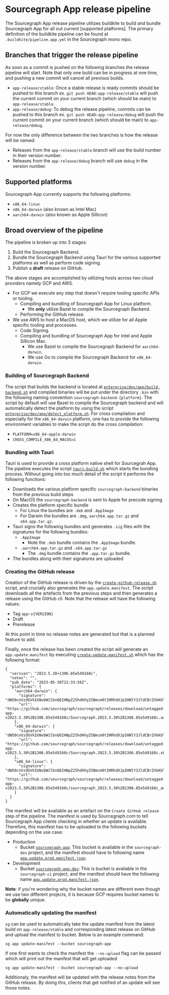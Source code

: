 # Sourcegraph App release pipeline

The Sourcegraph App release pipeline utilizes buildkite to build and bundle Sourcegraph App for all out current [supported platforms]. The primary definition of the buildkite pipeline can be found at `.buildkite/pipeline.app.yml` in the Sourcegraph mono repo.

## Branches that trigger the release pipeline

As soon as a commit is pushed on the following branches the release pipeline will start. Note that only one build can be in progress at one time, and pushing a new commit will cancel all previous builds.

- `app-release/stable`: Once a stable release is ready commits should be pushed to this branch ex. `git push HEAD:app-release/stable` will push the current commit on your current branch (which should be main) to `app-release/stable`.
- `app-release/debug`: To debug the release pipeline, commits can be pushed to this branch ex. `git push HEAD:app-release/debug` will push the current commit on your current branch (which should be main) to `app-release/debug`.

For now the only difference between the two branches is how the release will be named:

- Releases from the `app-release/stable` branch will use the build number in their version number.
- Releases from the `app-release/debug` branch will use `debug` in the version number.

## Supported platforms

Sourcegraph App currently supports the following platforms:

- `x86_64-linux`
- `x86_64-darwin` (also known as Intel Mac)
- `aarch64-darwin` (also known as Apple Sillicon)

## Broad overview of the pipeline

The pipeline is broken up into 3 stages:

1. Build the Sourcegraph Backend.
2. Bundle the Sourcegraph Backend using Tauri for the various supported platforms as well as perform code signing.
3. Publish a **draft** release on GitHub.

The above stages are accomplished by utilizing hosts across two cloud providers namely GCP and AWS.

- For GCP we execute any step that doesn't require tooling specific APIs or tooling.
  - Compiling and bundling of Sourcegraph App for Linux platform.
    - We **only** utilize Bazel to compile the Sourcegraph Backend.
  - Performing the GitHub release.
- We use AWS to host a MacOS host, which we utilize for all Apple specific tooling and processes.
  - Code Signing.
  - Compiling and bundling of Sourcegraph App for Intel and Apple Sillicon Mac.
    - We use Bazel to compile the Sourcegraph Backend for `aarch64-darwin`.
    - We use Go to compile the Sourcegraph Backend for `x86_64-darwin`.

### Building of Sourcegraph Backend

The script that builds the backend is located at [`enterprise/dev/app/build-backend.sh`](https://sourcegraph.sourcegraph.com/github.com/sourcegraph/sourcegraph@4cb14a729d2bcd86b47c6ee65f6fe7e34d2ff782/-/blob/enterprise/dev/app/build-backend.sh) and compiled binaries will be put under the directory `.bin` with the following naming convention `sourcegraph-backend-{platform}`. The script by default will use Bazel to compile the Sourcegraph backend and will automatically detect the platform by using the script [`enterprise/dev/app/detect_platform.sh`](https://sourcegraph.sourcegraph.com/github.com/sourcegraph/sourcegraph@4cb14a729d2bcd86b47c6ee65f6fe7e34d2ff782/-/blob/enterprise/dev/app/detect-platform.sh). For cross compilation and especially for the `x86_64-darwin` platform, one has to provide the following environment variables to make the script do the cross compilation:

- `PLATFORM=x86_64-apple-darwin`
- `CROSS_COMPILE_X86_64_MACOS=1`


### Bundling with Tauri

Tauri is used to provide a cross platform native shell for Sourcegrah App. The pipeline executes the script [`tauri-build.sh`](https://sourcegraph.sourcegraph.com/github.com/sourcegraph/sourcegraph@4cb14a729d2bcd86b47c6ee65f6fe7e34d2ff782/-/blob/enterprise/dev/app/tauri-build.sh) which starts the bundling process. Without going into too much detail of the script it performs the following functions:

- Downloads the various platform specific `sourcegraph-backend` binaries from the previous build steps
- On MacOS the `sourcegraph-backend` is sent to Apple for precode signing
- Creates the platform specific bundle
  - For Linux the bundles are `.deb` and `.AppImage`
  - For Darwin the bundles are `.dmg`, `aarch64.app.tar.gz` and `x64.app.tar.gz`.
- Tauri signs the following bundles and generates `.sig` files with the signatures for the following bundles:
  - `.AppImage`
    - Note the `.deb` bundle contains the `.AppImage` bundle.
  - `.aarch64.app.tar.gz` and `.x64.app.tar.gz`
    - The `.dmg` bundle contains the `.app.tar.gz` bundle.
- The bundles along with their signatures are uploaded

### Creating the GitHub release

Creation of the GitHub release is driven by the [`create-github-release.sh`](https://sourcegraph.sourcegraph.com/github.com/sourcegraph/sourcegraph@4cb14a729d2bcd86b47c6ee65f6fe7e34d2ff782/-/blob/enterprise/dev/app/create-github-release.sh) script, and crucially also generates the `app.update.manifest`. The script downloads all the artefacts from the previous steps and then generates a release using the GitHub cli. Note that the release will have the following values:

- Tag `app-v{VERSION}`
- Draft
- Prerelease

At this point in time no release notes are generated but that is a planned feature to add.

Finally, once the release has been created the script will generate an `app.update.manifest` by executing [`create-update-manifest.sh`](https://sourcegraph.sourcegraph.com/github.com/sourcegraph/sourcegraph@4cb14a729d2bcd86b47c6ee65f6fe7e34d2ff782/-/blob/enterprise/dev/app/create-update-manifest.sh) which has the following format:

```
{
  "version": "2023.5.30+1306.85e549168c",
  "notes": "",
  "pub_date": "2023-05-30T22:33:56Z",
  "platforms": {
    "aarch64-darwin": {
      "signature": "dW50cnVzdGVkIGNvbW1lbnQ6IHNpZ25hdHVyZSBmcm9tIHRhdXJpIHNlY3JldCBrZXkKUlVRMXp3Y3ZEa1JXajgyZk1CYWZkQjFrWjdzU0ZNT0twQ3ZESm1YMDVhZ3U5MTIycGFFakUwUElKOUt2N0JIZXhCZE9NaVgwSHhrYjZFcU42TDBEaGVlcW1QRXRnNzNuMFFJPQp0cnVzdGVkIGNvbW1lbnQ6IHRpbWVzdGFtcDoxNjg1NDg1NjMxCWZpbGU6U291cmNlZ3JhcGguYXBwLnRhci5negp1RUZLT1B4c0lJcWI3YlI5MzlXM0lKSU5McGJsQ2RNM0JsVXVUenhzTjJRSHpEWGpOMWpyVkc2ZkYwam1hYi9maSs4MnBkYWliK09GRml4ZXUwTVdBQT09Cg==",
      "url": "https://github.com/sourcegraph/sourcegraph/releases/download/untagged-app-v2023.5.30%2B1306.85e549168c/Sourcegraph.2023.5.30%2B1306.85e549168c.aarch64.app.tar.gz"
    },
    "x86_64-darwin": {
      "signature": "dW50cnVzdGVkIGNvbW1lbnQ6IHNpZ25hdHVyZSBmcm9tIHRhdXJpIHNlY3JldCBrZXkKUlVRMXp3Y3ZEa1JXanpyWXJqd3dUcnZVczRES052REZybjdkaWNHYjY1alVnQjYxaERyOTZURHdnMVBrMlVWUmtaRFFIYnpBREN2NkxVNFFKM3B4V3pHdFlTZDhWYnliR3dVPQp0cnVzdGVkIGNvbW1lbnQ6IHRpbWVzdGFtcDoxNjg1NDg1OTY3CWZpbGU6U291cmNlZ3JhcGguYXBwLnRhci5negpFdGg3cEVIVk90L1owUHhJQ0hBY0o1UkgwZllJdHRFNnJ6Ly9hSzQ0WURkNU5zcDdaK2RCcWhsSjRNVWF4NXpIeURsSWVwYnZKaElGK0RPc1cwMktEQT09Cg==",
      "url": "https://github.com/sourcegraph/sourcegraph/releases/download/untagged-app-v2023.5.30%2B1306.85e549168c/Sourcegraph.2023.5.30%2B1306.85e549168c.x86_64.app.tar.gz"
    },
    "x86_64-linux": {
      "signature": "dW50cnVzdGVkIGNvbW1lbnQ6IHNpZ25hdHVyZSBmcm9tIHRhdXJpIHNlY3JldCBrZXkKUlVRMXp3Y3ZEa1JXandyRWNReDc1TGZqTEFJaUxYcEtjWWFHSEpJZndkTnkrQVlKWSt2SHRXRGcxME5LbHhzenRYVktSdHE3YnRYQk90TjFIeXBjcVIweXBqWENuL3cyVHdJPQp0cnVzdGVkIGNvbW1lbnQ6IHRpbWVzdGFtcDoxNjg1NDg1OTQxCWZpbGU6c291cmNlZ3JhcGhfMjAyMy41LjMwKzEzMDYuODVlNTQ5MTY4Y19hbWQ2NC5BcHBJbWFnZS50YXIuZ3oKVkpSa3YvYStUTEVJQytsK21IWUtXWXFXOVp0Mk9FQUVuUTB4YUk1N0w3V1dCV0p5UzJCRkM0bjQ5NGdIQUJCaGF3VUN4UHlhZEl1UnVzN3YwYXM3RHc9PQo=",
      "url": "https://github.com/sourcegraph/sourcegraph/releases/download/untagged-app-v2023.5.30%2B1306.85e549168c/sourcegraph_2023.5.30%2B1306.85e549168c_amd64.AppImage.tar.gz"
    }
  }
}
```

The manifest will be available as an artefact on the `Create GitHub release` step of the pipeline. The manifest is used by Sourcegraph.com to tell Sourcegraph App clients checking in whether an update is available. Therefore, this manifest has to be uploaded to the following buckets depending on the use case:

- Production
  - Bucket [`sourcegraph-app`](https://sourcegraph.sourcegraph.com/github.com/sourcegraph/sourcegraph/-/blob/cmd/frontend/internal/app/updatecheck/app_update_checker.go?L25): This bucket is available in the `sourcegraph-dev` project, and the manifest should have to following name [`app.update.prod.manifest.json`](https://sourcegraph.sourcegraph.com/github.com/sourcegraph/sourcegraph/-/blob/cmd/frontend/internal/app/updatecheck/app_update_checker.go?L31).
- Development
  - Bucket [`sourcegraph-app-dev`](https://sourcegraph.sourcegraph.com/github.com/sourcegraph/sourcegraph/-/blob/cmd/frontend/internal/app/updatecheck/app_update_checker.go?L28): This is bucket is available in the `sourcegraph-ci` project, and the manifest should have the following name [`app.update.prod.manifest.json`](https://sourcegraph.sourcegraph.com/github.com/sourcegraph/sourcegraph/-/blob/cmd/frontend/internal/app/updatecheck/app_update_checker.go?L31).

__Note__: if you're wondering why the bucket names are different even though we use two different projects, it is because GCP requires bucket names to be **globally** unique.

### Automatically updating the manifest

`sg` can be used to automatically take the update manifest from the latest build on `app-release/stable` and corresponding latest release on GitHub and upload the manifest to bucket. Below is an example command:

```
sg app update-manifest --bucket sourcegraph-app
```

If one first wants to check the manifest the `--no-upload` flag can be passed which will print out the manifest that will get uploaded
```
sg app update-manifest --bucket sourcegraph-app --no-upload
```

Additionaly, the manifest will be updated with the release notes from the GitHub release. By doing this, clients that get notified of an update will see those notes.

